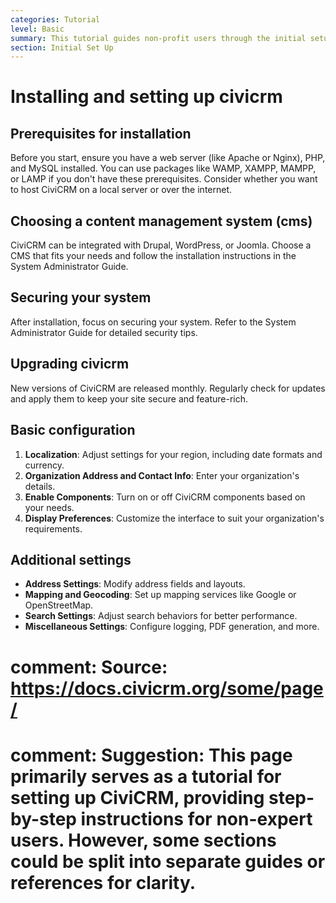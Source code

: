 ```yaml
---
categories: Tutorial
level: Basic
summary: This tutorial guides non-profit users through the initial setup of CiviCRM, covering installation, basic configuration, and essential settings for getting started.
section: Initial Set Up
---
```


# Installing and setting up civicrm

## Prerequisites for installation
Before you start, ensure you have a web server (like Apache or Nginx), PHP, and MySQL installed. You can use packages like WAMP, XAMPP, MAMPP, or LAMP if you don't have these prerequisites. Consider whether you want to host CiviCRM on a local server or over the internet.

## Choosing a content management system (cms)
CiviCRM can be integrated with Drupal, WordPress, or Joomla. Choose a CMS that fits your needs and follow the installation instructions in the System Administrator Guide.

## Securing your system
After installation, focus on securing your system. Refer to the System Administrator Guide for detailed security tips.

## Upgrading civicrm
New versions of CiviCRM are released monthly. Regularly check for updates and apply them to keep your site secure and feature-rich.

## Basic configuration
1. **Localization**: Adjust settings for your region, including date formats and currency.
2. **Organization Address and Contact Info**: Enter your organization's details.
3. **Enable Components**: Turn on or off CiviCRM components based on your needs.
4. **Display Preferences**: Customize the interface to suit your organization's requirements.

## Additional settings
- **Address Settings**: Modify address fields and layouts.
- **Mapping and Geocoding**: Set up mapping services like Google or OpenStreetMap.
- **Search Settings**: Adjust search behaviors for better performance.
- **Miscellaneous Settings**: Configure logging, PDF generation, and more.

# comment: Source: https://docs.civicrm.org/some/page/
# comment: Suggestion: This page primarily serves as a tutorial for setting up CiviCRM, providing step-by-step instructions for non-expert users. However, some sections could be split into separate guides or references for clarity.